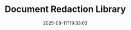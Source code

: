 ---
############################# Static ############################
layout: "family"
date:  2025-08-11T19:33:03
draft: false

product: "Redaction"
product_tag: "redaction"

lang: en

############################# Head ############################
head_title: "Document Redaction Solution. Edit or remove any sensitive data."
head_description: "Remove, redact, or hide text, images, or metadata in PDFs, Word documents, Excel spreadsheets, PowerPoint presentations, images, and more. Use our library in your .NET, Java, Python, or cloud-based applications."

############################# Header ############################
title: "Document Redaction Library"
description:  |
  Hide or remove private information from various file types.

  Edit text or images to eliminate sensitive content.

  Manage file metadata using our advanced features.

############################# Supported Platforms ###############################
supported_platforms:
  enable: true
  head_title: "Choose Your Platform"
  title: "Platform Independence"
  description: "GroupDocs.Redaction library supports the following operating systems and frameworks:"
  details_link_title: "Learn more"

  items:
    # items loop
    - title: ".NET"
      description: GroupDocs.Redaction .NET 
      color: "blue"
      tag: "net"
      link: "/redaction/net/"
      features_link: "https://docs.groupdocs.com/redaction/net/system-requirements/"
      features:
          # features loop
          - rows: "2"
            content: |
                    .NET Framework 4.6.2 or higher <br> .NET Core 3.1 or higher
      
          # features loop
          - rows: "4"
            content: |
                    Windows <br> Linux <br> Mac OS <br> Microsoft Azure
      
          # features loop
          - rows: "3"
            content: |
                    Microsoft Visual Studio <br> JetBrains Rider <br> Microsoft Visual Code
      
          # features loop
          - rows: "1"
            content: |
                    30+ file formats
      

    # items loop
    - title: "Java"
      description: GroupDocs.Redaction Java
      color: "red"
      tag: "java"
      link: "/redaction/java/"
      features_link: "https://docs.groupdocs.com/redaction/java/system-requirements/"
      features:
          # features loop
          - rows: "2"
            content: |
                    Java 8 or higher <br> Kotlin
      
          # features loop
          - rows: "4"
            content: |
                    Windows <br> Linux <br> Mac OS
      
          # features loop
          - rows: "3"
            content: |
                    IntelliJ IDEA <br> Eclipse <br> NetBeans
      
          # features loop
          - rows: "1"
            content: |
                    30+ file formats

    # items loop
    - title: "Python"
      description: GroupDocs.Redaction Python
      color: "yellow"
      tag: "python-net"
      link: "/redaction/python-net/"
      features_link: "https://docs.groupdocs.com/redaction/python-net/system-requirements/"
      features:
          # features loop
          - rows: "2"
            content: |
                    Python 3.9+ and .Net 6+
      
          # features loop
          - rows: "4"
            content: |
                    Windows <br> Linux <br> Mac OS
      
          # features loop
          - rows: "3"
            content: |
                    IDLE <br> PyCharm <br> Visual Studio Code
      
          # features loop
          - rows: "1"
            content: |
                    30+ file formats

############################# Features ###############################
features:
  enable: true
  title: "GroupDocs.Redaction at a Glance"
  description: "A solution to manage content in PDFs, Office documents, images, and other business files."

  items:
    # items loop
    - icon: "text"
      title: "Remove or Edit Text"
      content: "Find and redact sensitive text in your documents with ease."

    # items loop
    - icon: "image"
      title: "Redact Images"
      content: "Easily hide image areas in your files without extra effort."

    # items loop
    - icon: "template"
      title: "Manage Metadata"
      content: "Remove or replace metadata such as the author in Word documents or EXIF data in images."

    # items loop
    - icon: "pdf"
      title: "Advanced Features"
      content: "Search for data to redact using regular expressions or AI integration."

############################# Code samples ############################
code_samples:
  enable: true
  title: "GroupDocs.Redaction Code Samples"
  description: "Typical use cases of GroupDocs.Redaction redaction operations."
  items:
    # code sample loop
    - title: "How to Redact Text in PDF Documents"
      content: |
       GroupDocs.Redaction is the best solution for redacting text in your documents in just a few steps.
      samples:
        - language: "C#"
          color: "blue"
          content: |
            ```csharp {style=abap}   
            // Pass the file path to be redacted to a Redactor instance
            using (Redactor redactor  = new Redactor("source.pdf"))
            {
                // Provide redaction options
                var redaction = new ExactPhraseRedaction("Sensitive data", new ReplacementOptions("[hidden]"));

                // Redact and save the result
                redactor.Apply(redaction);

                var outputFile = redactor.Save();
            }   
            ```
        - language: "Java"
          color: "red"
          content: |
            ```java {style=abap}   
            // Pass the file path to be redacted to a Redactor instance
            final Redactor redactor  = new Redactor("source.pdf");

            try 
            {
                // Provide redaction options
                ExactPhraseRedaction redaction = new ExactPhraseRedaction("Sensitive data", new ReplacementOptions("[hidden]"));

                // Redact and save the result
                redactor.apply(redaction);
                redactor.save();
            }
            finally { redactor.close(); } 
            ```
        - language: "Python"
          color: "yellow"
          content: |
            ```python {style=abap}
            import groupdocs.redaction as gr
            import groupdocs.redaction.options as gro
            import groupdocs.redaction.redactions as grr

            def run():

                # Pass the file path to be redacted to a Redactor instance
                with gr.Redactor("source.pdf") as redactor:

                    # Provide redaction options
                    repl_opt = grr.ReplacementOptions("[hidden]")
                    ex_red = grr.ExactPhraseRedaction("Sensitive data", repl_opt)

                    # Redact and save the result
                    result = redactor.apply(ex_red)
        
                    so = gro.SaveOptions()
                    so.add_suffix = True
                    so.rasterize_to_pdf = False
                    result_path = redactor.save(so)
            ```

############################# Supported Formats ###############################
formats:
  enable: true
  title: "30+ File Formats Supported"
  description: "GroupDocs.Redaction supports redaction operations across all widely used business file formats."

############################# Metrics ###############################
metrics:
  enable: true
  title: "GroupDocs.Redaction Achievements"
  description: "Discover Key Metrics That Highlight Our Library’s Success"

  items:
    # items loop
    - number: "30+"
      title: "Supported Formats"
      content: "GroupDocs.Redaction supports operations with over 30 widely used file formats."

    # items loop
    - number: "440k"
      title: "NuGet Downloads"
      content: "GroupDocs.Redaction for .NET has been downloaded more than 440,000 times from NuGet."

    # items loop
    - number: "12k"
      title: "Maven Downloads"
      content: "GroupDocs.Redaction has over 12,000 downloads on Maven, offering powerful Java redaction features."

    # items loop
    - number: "140+"
      title: "Happy Customers"
      content: "Both global enterprises and individual developers rely on GroupDocs products to build innovative solutions."


############################# Customers ###############################
customers:
  enable: true
  title: "Our Happy Customers"
  description: "GroupDocs libraries are trusted by globally recognized and respected brands."

  items:
    # items loop
    - title: "BenQ Corporation"
      logo: "benq"
      
    # items loop
    - title: "Nasdaq Stock Market"
      logo: "nasdaq"
      
    # items loop
    - title: "AT&T Inc."
      logo: "att"
      
    # items loop
    - title: "Customer logo AstraZeneca"
      logo: "astrazeneca"
      
    # items loop
    - title: "Central Bank of Argentina"
      logo: "argentinacentralbank"
      
    # items loop
    - title: "Roche Holding AG"
      logo: "roche"
      
    # items loop
    - title: "Capita"
      logo: "capita"
      
    # items loop
    - title: "Axa S.A."
      logo: "axa"
      
    # items loop
    - title: "Instructure Inc."
      logo: "instructure"
      
    # items loop
    - title: "Wipro"
      logo: "wipro"


############################# Actions ###############################
actions:
  enable: true
  title: "Ready to Get Started?"
  description: "Try GroupDocs.Redaction features for free on your platform."

  items:
    # items loop
    - title: ".NET"
      color: "blue"
      link: "/redaction/net/"

    # items loop
    - title: "Java"
      color: "red"
      link: "/redaction/java/"

    # items loop
    - title: "Node.js"
      color: "yellow"
      link: "/redaction/python-net/"   

############################# FAQ ###############################
faq:
  enable: true
  title: "Frequently Asked Questions"
  description: "Answers to the most commonly asked questions."

  items:
    # items loop
    - question: "Does the GroupDocs.Redaction library require any third-party software to manipulate documents?"
      answer: "GroupDocs.Redaction does not require any external software like Adobe Acrobat, Microsoft Office, or others."

    # items loop
    - question: "Can I try the GroupDocs.Redaction library before purchasing?"
      answer: "Yes, you can try GroupDocs.Redaction without purchasing a license. It works in trial mode, which adds trial badges and limits output to the first 3 pages. To test without restrictions, request a 30-day temporary license. For more details, [see](https://purchase.groupdocs.com/temporary-license/)."

    # items loop
    - question: "What license options are available?"
      answer: "We offer several license types based on your development and distribution needs. These include developer-based, site-based, and Metered licenses depending on usage. Learn more [here](https://purchase.groupdocs.com/pricing/redaction/net/)."

############################# Cloud Links ###############################
cloud_links:
  enable: false
  title: "GroupDocs.Redaction Low-Code APIs"
  description: "Integrate document redaction into any application using our cloud-based REST API."
  
  items:
    # items loop
    - title: "GroupDocs.Redaction Cloud for cURL"
      content: "Use cURL commands with our RESTful Cloud API to redact documents in a wide range of supported file formats."
      icon: "groupdocs_redaction-for-curl"
      link: "https://products.groupdocs.cloud/redaction/curl"

    # items loop
    - title: "GroupDocs.Redaction Cloud for .NET"
      content: "Extract images, text, and metadata or redact documents using templates in Microsoft .NET applications."
      icon: "groupdocs_redaction-for-net"
      link: "https://products.groupdocs.cloud/redaction/net"

    # items loop
    - title: "GroupDocs.Redaction Cloud for Java"
      content: "Java SDK for redacting documents and extracting data within your Java-based applications."
      icon: "groupdocs_redaction-for-java"
      link: "https://products.groupdocs.cloud/redaction/java"

############################# App links ###############################
app_links:
  enable: true
  title: "GroupDocs.Redaction No-Code Apps"
  description: "A web-based app that enables you to redact over 30 popular file formats directly in your browser."

  items:
    # items loop
    - title: "GroupDocs.Redaction Total"
      content: "Free online tool to redact Word, Excel, PowerPoint, PDF, and 30+ other file types."
      icon: "groupdocs_redaction-app"
      link: "https://products.groupdocs.app/redaction/total"

    # items loop
    - title: "GroupDocs.Redaction DOCX"
      content: "Redact Word documents in your browser and extract images, text, or metadata."
      icon: "groupdocs_words-app"
      link: "https://products.groupdocs.app/redaction/docx"

    # items loop
    - title: "GroupDocs.Redaction PDF"
      content: "Free PDF redaction tool that works on any device or platform with no limitations."
      icon: "groupdocs_pdf-app"
      link: "https://products.groupdocs.app/redaction/pdf"


      


---